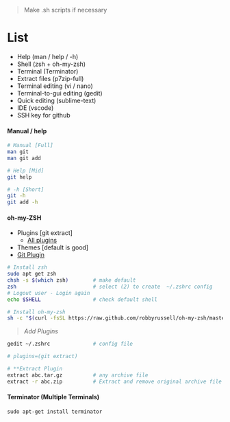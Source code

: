 
> Make .sh scripts if necessary

# List
- Help (man / help / -h)
- Shell (zsh + oh-my-zsh)
- Terminal (Terminator)
- Extract files (p7zip-full)
- Terminal editing (vi / nano)
- Terminal-to-gui editing (gedit)
- Quick editing (sublime-text)
- IDE (vscode)
- SSH key for github


#### Manual / help

```sh 
# Manual [Full]
man git 			
man git add

# Help [Mid]
git help 			

# -h [Short]
git -h 				
git add -h 			
```



#### oh-my-ZSH 

- Plugins [git extract] 
	- [All plugins](https://github.com/robbyrussell/oh-my-zsh/wiki/Plugins)
- Themes [default is good]
- [Git Plugin](https://github.com/robbyrussell/oh-my-zsh/tree/master/plugins/git/)

```sh 
# Install zsh 
sudo apt get zsh
chsh -s $(which zsh)		# make default
zsh							# select (2) to create  ~/.zshrc config
# Logout user - Login again
echo $SHELL					# check default shell

# Install oh-my-zsh
sh -c "$(curl -fsSL https://raw.github.com/robbyrussell/oh-my-zsh/master/tools/install.sh)"
```

> *Add Plugins*

```sh
gedit ~/.zshrc				# config file

# plugins=(git extract)

# **Extract Plugin 
extract abc.tar.gz			# any archive file
extract -r abc.zip 			# Extract and remove original archive file 

```


#### Terminator (Multiple Terminals)
`sudo apt-get install terminator`


